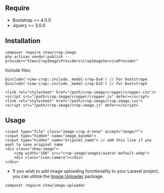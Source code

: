 ## Require

- Bootstrap >= 4.0.0
- Jquery >= 3.0.0

## Installation

```
composer require stew/crop-image
php artisan vendor:publish --provider="Stew\CropImage\Providers\CropImageServiceProvider"
```
Include files:

```angular2html
@include('view-crop::include._modal-crop-bs4') // For bootstrap4
@include('view-crop::include._modal-crop-bs5') // For bootstrap5

<link rel="stylesheet" href="/path/crop-image/cropper/cropper.css"/>
<script src="/path/crop-image/cropper/cropper.js" defer></script>
<link rel="stylesheet" href="/path/crop-image/crop-image.css">
<script src="/path/crop-image/crop-image.js" defer></script>
```

## Usage

```angular2html
<input type="file" class="image-crop d-none" accept="image/*">
<input type="hidden" name="image_base64">
<input type="hidden" name="original_name"> // add this line if you want to save original name
<div class="show-image">
    <img width="160" src="crop-image/images/avatar-default.webp">
    <div class="icon-camera"></div>
</div>
```

- If you wish to add image uploading functionality to your Laravel project, you can utilize the <a href="https://github.com/ninhnk/image-uploader">Image Uploader</a> package. 

```angular2html
composer require stew/image-uploader
```
